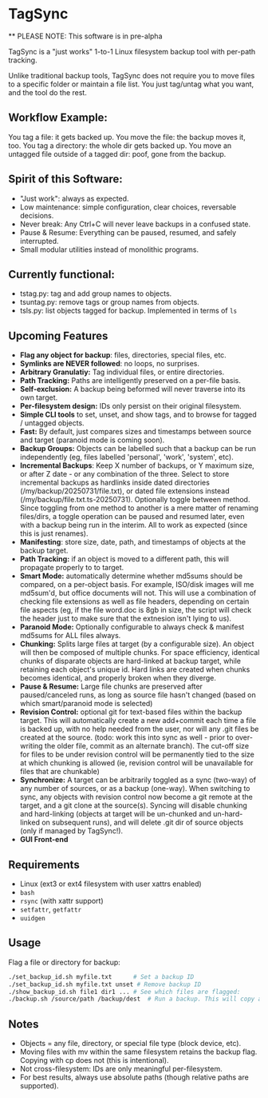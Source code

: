 # TagSync

** PLEASE NOTE: This software is in pre-alpha

TagSync is a "just works" 1-to-1 Linux filesystem backup tool with per-path tracking.

Unlike traditional backup tools, TagSync does not require you to move files to a specific folder or maintain a file list. You just tag/untag what you want, and the tool do the rest.

## Workflow Example:
You tag a file: it gets backed up.
You move the file: the backup moves it, too.
You tag a directory: the whole dir gets backed up.
You move an untagged file outside of a tagged dir: poof, gone from the backup.

## Spirit of this Software:
- "Just work": always as expected.
- Low maintenance: simple configuration, clear choices, reversable decisions.
- Never break: Any Ctrl+C will never leave backups in a confused state.
- Pause & Resume: Everything can be paused, resumed, and safely interrupted.
- Small modular utilities instead of monolithic programs.

## Currently functional:
- tstag.py: tag and add group names to objects.
- tsuntag.py: remove tags or group names from objects.
- tsls.py: list objects tagged for backup. Implemented in terms of `ls`

## Upcoming Features
- **Flag any object for backup**: files, directories, special files, etc.
- **Symlinks are NEVER followed**: no loops, no surprises.
- **Arbitrary Granulatiy:** Tag individual files, or entire directories.
- **Path Tracking:** Paths are intelligently preserved on a per-file basis.
- **Self-exclusion:** A backup being beformed will never traverse into its own target.
- **Per-filesystem design:** IDs only persist on their original filesystem.
- **Simple CLI tools** to set, unset, and show tags, and to browse for tagged / untagged objects.
- **Fast:** By default, just compares sizes and timestamps between source and target (paranoid mode is coming soon).
- **Backup Groups:** Objects can be labelled such that a backup can be run independently (eg, files labelled 'personal', 'work', 'system', etc).
- **Incremental Backups**: Keep X number of backups, or Y maximum size, or after Z date - or any combination of the three. Select to store incremental backups as hardlinks inside dated directories (/my/backup/20250731/file.txt), or dated file extensions instead (/my/backup/file.txt.ts-20250731). Optionally toggle between method. Since toggling from one method to another is a mere matter of renaming files/dirs, a toggle operation can be paused and resumed later, even with a backup being run in the interim. All to work as expected (since this is just renames).
- **Manifesting**: store size, date, path, and timestamps of objects at the backup target.
- **Path Tracking:** if an object is moved to a different path, this will propagate properly to to target.
- **Smart Mode:** automatically determine whether md5sums should be compared, on a per-object basis. For example, ISO/disk images will me md5sum'd, but office documents will not. This will use a combination of checking file extensions as well as file headers, depending on certain file aspects (eg, if the file word.doc is 8gb in size, the script will check the header just to make sure that the extnesion isn't lying to us).
- **Paranoid Mode:** Optionally configurable to always check & manifest md5sums for ALL files always.
- **Chunking:** Splits large files at target (by a configurable size). An object will then be composed of multiple chunks. For space efficiency, identical chunks of disparate objects are hard-linked at backup target, while retaining each object's unique id. Hard links are created when chunks becomes identical, and properly broken when they diverge.
- **Pause & Resume:** Large file chunks are preserved after paused/canceled runs, as long as source file hasn't changed (based on which smart/paranoid mode is selected)
- **Revision Control:** optional git for text-based files within the backup target. This will automatically create a new add+commit each time a file is backed up, with no help needed from the user, nor will any .git files be created at the source. (todo: work this into sync as well - prior to over-writing the older file, commit as an alternate branch). The cut-off size for files to be under revision control will be permanently tied to the size at which chunking is allowed (ie, revision control will be unavailable for files that are chunkable)
- **Synchronize:** A target can be arbitrarily toggled as a sync (two-way) of any number of sources, or as a backup (one-way). When switching to sync, any objects with revision control now become a git remote at the target, and a git clone at the source(s). Syncing will disable chunking and hard-linking (objects at target will be un-chunked and un-hard-linked on subsequent runs), and will delete .git dir of source objects (only if managed by TagSync!).
- **GUI Front-end**

## Requirements

- Linux (ext3 or ext4 filesystem with user xattrs enabled)
- `bash`
- `rsync` (with xattr support)
- `setfattr`, `getfattr`
- `uuidgen`

## Usage

Flag a file or directory for backup:
```bash
./set_backup_id.sh myfile.txt      # Set a backup ID
./set_backup_id.sh myfile.txt unset # Remove backup ID
./show_backup_id.sh file1 dir1 ... # See which files are flagged:
./backup.sh /source/path /backup/dest  # Run a backup. This will copy all flagged objects (and, if a directory is flagged, all its contents) into /backup/dest, preserving full source paths.
```

## Notes
- Objects = any file, directory, or special file type (block device, etc).
- Moving files with mv within the same filesystem retains the backup flag. Copying with cp does not (this is intentional).
- Not cross-filesystem: IDs are only meaningful per-filesystem.
- For best results, always use absolute paths (though relative paths are supported).



